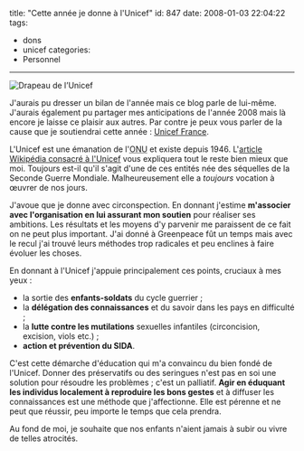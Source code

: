 title: "Cette année je donne à l'Unicef"
id: 847
date: 2008-01-03 22:04:22
tags: 
- dons
- unicef
categories: 
- Personnel
---

![Drapeau de l’Unicef](https://oncletom.io/images/2008/01/600px-flag_of_unicefsvg.png)

J'aurais pu dresser un bilan de l'année mais ce blog parle de lui-même.
J'aurais également pu partager mes anticipations de l'année 2008 mais là encore je laisse ce plaisir aux autres.
Par contre je peux vous parler de la cause que je soutiendrai cette année : [Unicef France](http://www.unicef.fr/).
<!--more-->
L'Unicef est une émanation de l'<acronym title="Organisation des Nations Unies">ONU</acronym> et existe depuis 1946\. L'[article Wikipédia consacré à l'Unicef](http://fr.wikipedia.org/wiki/Unicef) vous expliquera tout le reste bien mieux que moi. Toujours est-il qu'il s'agit d'une de ces entités née des séquelles de la Seconde Guerre Mondiale. Malheureusement elle a _toujours_ vocation à œuvrer de nos jours.

J'avoue que je donne avec circonspection. En donnant j'estime **m'associer avec l'organisation en lui assurant mon soutien** pour réaliser ses ambitions. Les résultats et les moyens d'y parvenir me paraissent de ce fait on ne peut plus important.
J'ai donné à Greenpeace fût un temps mais avec le recul j'ai trouvé leurs méthodes trop radicales et peu enclines à faire évoluer les choses.

En donnant à l'Unicef j'appuie principalement ces points, cruciaux à mes yeux :

*   la sortie des **enfants-soldats** du cycle guerrier ;
*   la **délégation des connaissances** et du savoir dans les pays en difficulté ;
*   la **lutte contre les mutilations** sexuelles infantiles (circoncision, excision, viols etc.) ;
*   **action et prévention du SIDA**.

C'est cette démarche d'éducation qui m'a convaincu du bien fondé de l'Unicef. Donner des préservatifs ou des seringues n'est pas en soi une solution pour résoudre les problèmes ; c'est un palliatif.
**Agir en éduquant les individus localement à reproduire les bons gestes** et à diffuser les connaissances est une méthode que j'affectionne. Elle est pérenne et ne peut que réussir, peu importe le temps que cela prendra.

Au fond de moi, je souhaite que nos enfants n'aient jamais à subir ou vivre de telles atrocités.